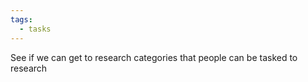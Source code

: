 ```yaml
---
tags:
  - tasks
---
```

See if we can get to research categories that people can be tasked to research